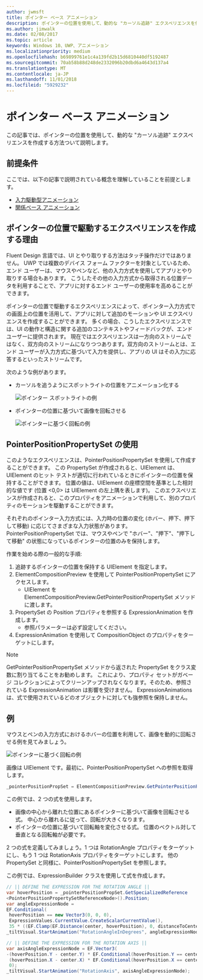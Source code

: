 ```yaml
---
author: jwmsft
title: ポインター ベース アニメーション
description: ポインターの位置を使用して、動的な "カーソル追跡" エクスペリエンスを作成する方法ついて説明します。
ms.author: jimwalk
ms.date: 02/08/2017
ms.topic: article
keywords: Windows 10、UWP、アニメーション
ms.localizationpriority: medium
ms.openlocfilehash: b69899761e1c4a139fd2b15d6810440df5192487
ms.sourcegitcommit: 70ab58b88d248de2332096b20dbd6a4643d137a4
ms.translationtype: MT
ms.contentlocale: ja-JP
ms.lasthandoff: 11/01/2018
ms.locfileid: "5929232"
---
```

# <a name="pointer-based-animations"></a>ポインター ベース アニメーション

この記事では、ポインターの位置を使用して、動的な "カーソル追跡" エクスペリエンスを作成する方法ついて説明します。

## <a name="prerequisites"></a>前提条件

ここでは、以下の記事で説明されている概念を理解していることを前提とします。

- [入力駆動型アニメーション](input-driven-animations.md)
- [関係ベース アニメーション](relation-animations.md)

## <a name="why-create-pointer-position-driven-experiences"></a>ポインターの位置で駆動するエクスペリエンスを作成する理由

Fluent Design 言語では、UI とやり取りする方法はタッチ操作だけではありません。 UWP では複数のデバイス フォーム ファクターを対象としているため、エンド ユーザーは、マウスやペンなど、他の入力方式を使用してアプリとやり取りする場合もあります。 こうしたその他の入力方式から取得される位置データを利用することで、アプリに対するエンド ユーザーの使用率を高めることができます。

ポインターの位置で駆動するエクスペリエンスによって、ポインター入力方式での画面上の位置を活用して、アプリに対して追加のモーションや UI エクスペリエンスを作成することができます。 多くの場合、こうしたエクスペリエンスでは、UI の動作と構造に関する追加のコンテキストやフィードバックが、エンド ユーザーに提供されます。 現在ではエクスペリエンスは一方向のストリームではなく、双方向のストリームになりつつあります。双方向のストリームとは、エンド ユーザーが入力方式に基づいて入力を提供し、アプリの UI はその入力に応答するといったストリームです。

次のような例があります。

- カーソルを追うようにスポットライトの位置をアニメーション化する

    ![ポインター スポットライトの例](images/animation/spotlight-reveal.gif)

- ポインターの位置に基づいて画像を回転させる

    ![ポインターに基づく回転の例](images/animation/pointer-rotate.gif)

## <a name="using-pointerpositionpropertyset"></a>PointerPositionPropertySet の使用

このようなエクスペリエンスは、PointerPositionPropertySet を使用して作成することができます。 この PropertySet が作成されると、UIElement は、UIElement のヒット テストが適切に行われているときにポインターの位置を保持することができます。 位置の値は、UIElement の座標空間を基準とした相対的な値です (位置 <0,0> は UIElement の左上隅を表します)。 このエクスペリエンスが作成されると、このプロパティをアニメーションで利用して、別のプロパティのモーションを駆動することができます。

それぞれのポインター入力方式には、入力時の位置の変化 (ホバー、押下、押下して移動) に応じてさまざまな入力状態があります。 PointerPositionPropertySet では、マウスやペンで "ホバー"、"押下"、"押下して移動" の状態になっているポインターの位置のみを保持します。

作業を始める際の一般的な手順:

1. 追跡するポインターの位置を保持する UIElement を指定します。
1. ElementCompositionPreview を使用して PointerPositionPropertySet にアクセスします。
    - UIElement を ElementCompositionPreview.GetPointerPositionPropertySet メソッドに渡します。
1. PropertySet の Position プロパティを参照する ExpressionAnimation を作成します。
    - 参照パラメーターは必ず設定してください。
1. ExpressionAnimation を使用して CompositionObject のプロパティをターゲットにします。

> [!NOTE]
> GetPointerPositionPropertySet メソッドから返された PropertySet をクラス変数に割り当てることをお勧めします。 これにより、プロパティ セットがガベージ コレクションによってクリーンアップされなくなります。そのため、参照されている ExpressionAnimation は影響を受けません。 ExpressionAnimations は、式で使用されているどのオブジェクトに対しても強参照を保持しません。

## <a name="example"></a>例

マウスとペンの入力方式におけるホバーの位置を利用して、画像を動的に回転させる例を見てみましょう。

![ポインターに基づく回転の例](images/animation/pointer-rotate.gif)

画像は UIElement です。最初に、PointerPositionPropertySet への参照を取得します。

```csharp
_pointerPositionPropSet = ElementCompositionPreview.GetPointerPositionPropertySet(UIElement element);
```

この例では、2 つの式を使用します。

- 画像の中心から離れた位置にあるポインターに基づいて画像を回転させる式。 中心から離れるに従って、回転が大きくなります。
- ポインターの位置に基づいて回転軸を変化させる式。 位置のベクトル対して垂直となる回転軸が必要です。

2 つの式を定義してみましょう。1 つは RotationAngle プロパティをターゲットにし、もう 1 つは RotationAxis プロパティをターゲットにします。 他の PropertySet と同様に、PointerPositionPropertySet を参照します。

この例では、ExpressionBuilder クラスを使用して式を作成します。

```csharp
// || DEFINE THE EXPRESSION FOR THE ROTATION ANGLE ||
var hoverPosition = _pointerPositionPropSet.GetSpecializedReference
<PointerPositionPropertySetReferenceNode>().Position;
var angleExpressionNode =
EF.Conditional(
 hoverPosition == new Vector3(0, 0, 0),
 ExpressionValues.CurrentValue.CreateScalarCurrentValue(),
 35 * ((EF.Clamp(EF.Distance(center, hoverPosition), 0, distanceToCenter) % distanceToCenter) / distanceToCenter));
_tiltVisual.StartAnimation("RotationAngleInDegrees", angleExpressionNode);

// || DEFINE THE EXPRESSION FOR THE ROTATION AXIS ||
var axisAngleExpressionNode = EF.Vector3(
-(hoverPosition.Y - center.Y) * EF.Conditional(hoverPosition.Y == center.Y, 0, 1),
 (hoverPosition.X - center.X) * EF.Conditional(hoverPosition.X == center.X, 0, 1),
 0);
_tiltVisual.StartAnimation("RotationAxis", axisAngleExpressionNode);
```